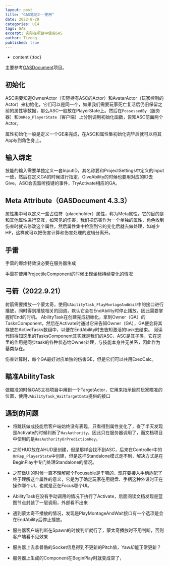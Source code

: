 ```yaml
---
layout: post
title: "GAS笔记2——使用"
date: 2022-8-29
categories: UE4
tags: GAS
excerpt: 实际在项目中使用GAS
author: Tizeng
published: true
---
```


* content
{:toc}


主要参考[GASDocument](github.com/tranek/GASDocumentation)项目。

## 初始化

ASC需要知道OwnerActor（实际持有ASC的Actor）和AvatarActor（玩家控制的Actor）来初始化，它们可以是同一个，如果我们需要玩家死亡复活后仍旧保留之前的属性等数据，那么ASC一般放在PlayerState上。然后在`PossessedBy`（服务器）和`OnRep_PlayerState`（客户端）上分别调用初始化函数，告知ASC前面两个Actor。

属性初始化一般是定义一个GE来完成，在ASC和属性集初始化完毕后就可以将其Apply到角色身上。

## 输入绑定

技能的输入需要单独定义一套InputID，其名称要和ProjectSettings中定义的Input一致，然后在定义GA的时候进行指定，GiveAbility的时候也要用对应的ID去Give，ASC会去监听按键的事件，TryActivate相应的GA。

## Meta Attribute（GASDocument 4.3.3）

属性集中可以定义一些占位符（placeholder）属性，称为Meta属性，它的目的是和其他属性进行交互，如常见的伤害，我们把伤害作为一个单独的属性，角色收到伤害时就去修改这个属性，然后属性集中检测到它的变化后就去做处理，如减少HP，这样就可以把伤害计算和伤害处理的逻辑分离开。

## 手雷

手雷的爆炸特效没必要在服务器生成

手雷在使用ProjectileComponent的时候出现坐标持续变化的情况

## 弓箭（2022.9.21）

射箭需要播放一个蒙太奇，使用`UAbilityTask_PlayMontageAndWait`中的接口进行播放，同时得到播放相关的回调，默认它会在EndAbility时停止播放，因此需要掌握好End的时机。
AbilityTask在创建完成初始化，拿到Owner（GA）的TasksComponent，然后在Activate时通过它来告知Owner（GA），GA便会将其存放在ActiveTasks数组中，以便在EndAbility时去告知激活的task去结束。
阅读代码得知这里的TasksComponent其实就是我们的ASC，ASC是其子类，它在这里的作用是同步task的各种状态给Owner处理，与技能本身并无关系，因此作为基类存在。

伤害计算时，每个GA最好对应单独的伤害GE，但是它们可以共用ExecCalc。

## 瞄准AbilityTask

做瞄准的时候GAS文档项目中用到一个TargetActor，它用来指示目前玩家瞄准的位置，使用`UAbilityTask_WaitTargetData`提供的接口

## 遇到的问题

* 将跳跃做成技能后客户端始终没有表现，只看得到属性变化了，查了半天发现是Activate的时候判断了`HasAuthority`，因此只在服务器调用了，而文档项目中使用的是`HasAuthorityOrPredictionKey`。
* 之前HUD放在AHUD里创建，但是那样会找不到ASC，后来在Controller中的`OnRep_PlayerState`中创建，但是这样Standalone模式走不到，解决方式是在BeginPlay中专门处理Standalone的情况。
* 之前做UI的时候一直不理解那个Focusable是干嘛的，现在要接入手柄适配了终于理解这个属性的意义，它是为了确定玩家在用键盘、手柄这种外设时正在操作哪个UI，也就是正在Focus哪个UI。
* AbilityTask在没有手动调用的情况下执行了Activate，后面阅读文档发现是蓝图节点封装了一层调用，外部看不出来
* 遇到蒙太奇不播放的情况，发现是PlayMontageAndWait接口有一个选项是会在EndAbility后停止播放。
* 服务器客户端判断在Spawn的时候判断就行了，蒙太奇播放时不用判断，否则客户端看不见效果

* 服务器上去拿骨骼的Socket信息得到不更新的Pitch值，Yaw却能正常更新？
* 服务器上生成的Component在BeginPlay时就变成空了，